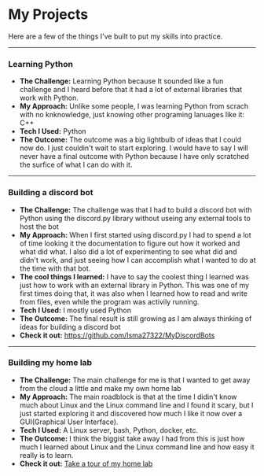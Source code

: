 # My Projects

Here are a few of the things I've built to put my skills into practice.

---
### Learning Python
* **The Challenge:** Learning Python because It sounded like a fun challenge and I heard before that it had a lot of external libraries that work with Python.
* **My Approach:** Unlike some people, I was learning Python from scrach with no knknowledge, just knowing other programing lanuages like it: C++
* **Tech I Used:** Python
* **The Outcome:** The outcome was a big lightbulb of ideas that I could now do. I just couldin't wait to start exploring. I would have to say I will never have a final outcome with Python because I have only scratched the surfice of what I can do with it. 

---
### Building a discord bot
* **The Challenge:** The challenge was that I had to build a discord bot with Python using the discord.py library without useing any external tools to host the bot
* **My Approach:** When I first started using discord.py I had to spend a lot of time looking it the documentation to figure out how it worked and what did what. I also did a lot of experimenting to see what did and didn't work, and just seeing how I can accomplish what I wanted to do at the time with that bot.
* **The cool things I learned:** I have to say the coolest thing I learned was just how to work with an external library in Python. This was one of my first times doing that, it was also when I learned how to read and write from files, even while the program was activily running.
* **Tech I Used:** I mostly used Python
* **The Outcome:** The final result is still growing as I am always thinking of ideas for building a discord bot
* **Check it out:** https://github.com/Isma27322/MyDiscordBots

---
### Building my home lab
* **The Challenge:** The main challenge for me is that I wanted to get away from the cloud a little and make my own home lab
* **My Approach:** The main roadblock is that at the time I didin't know much about Linux and the Linux command line and I found it scary, but I just started exploring it and discovered how much I like it now over a GUI(Graphical User Interface).
* **Tech I Used:** A Linux server, bash, Python, docker, etc.
* **The Outcome:** I think the biggist take away I had from this is just how much I learned about Linux and the Linux command line and how easy it really is to learn.
* **Check it out:** [Take a tour of my home lab](./home-lab/index.md)

